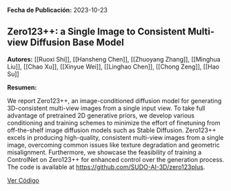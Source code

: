 **Fecha de Publicación:** 2023-10-23

## Zero123++: a Single Image to Consistent Multi-view Diffusion Base Model

**Autores:** [[Ruoxi Shi]], [[Hansheng Chen]], [[Zhuoyang Zhang]], [[Minghua Liu]], [[Chao Xu]], [[Xinyue Wei]], [[Linghao Chen]], [[Chong Zeng]], [[Hao Su]]

**Resumen:**

We report Zero123++, an image-conditioned diffusion model for generating
3D-consistent multi-view images from a single input view. To take full
advantage of pretrained 2D generative priors, we develop various conditioning
and training schemes to minimize the effort of finetuning from off-the-shelf
image diffusion models such as Stable Diffusion. Zero123++ excels in producing
high-quality, consistent multi-view images from a single image, overcoming
common issues like texture degradation and geometric misalignment. Furthermore,
we showcase the feasibility of training a ControlNet on Zero123++ for enhanced
control over the generation process. The code is available at
https://github.com/SUDO-AI-3D/zero123plus.

[Ver Código](https://github.com/SUDO-AI-3D)